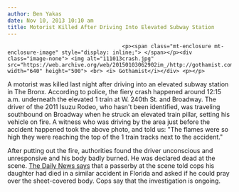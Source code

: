 ```yaml
---
author: Ben Yakas
date: Nov 10, 2013 10:10 am
title: Motorist Killed After Driving Into Elevated Subway Station
---
```


	
										<p><span class="mt-enclosure mt-enclosure-image" style="display: inline;"> </span></p><div class="image-none"> <img alt="111013crash.jpg" src="https://web.archive.org/web/20150103062902im_/http://gothamist.com/attachments/byakas/111013crash.jpg" width="640" height="500"> <br> <i> Gothamist</i></div> <p></p>

<p>A motorist was killed last night after driving into an elevated subway station in The Bronx. According to police, the fiery crash happened around 12:15 a.m. underneath the elevated 1 train at W. 240th St. and Broadway. The driver of the 2011 Isuzu Rodeo, who hasn&apos;t been identified, was traveling southbound on Broadway when he struck an elevated train pillar, setting his vehicle on fire. A witness who was driving by the area just before the accident happened took the above photo, and told us: &quot;The flames were so high they were reaching the top of the 1 train tracks next to the accident.&quot;</p>

<p>After putting out the fire, authorities found the driver unconscious and unresponsive and his body badly burned. He was declared dead at the scene. <a href="https://web.archive.org/web/20150103062902/http://www.nydailynews.com/new-york/bronx/bronx-motorist-killed-vehicle-crashes-catches-fire-article-1.1512186">The Daily News says</a> that a passerby at the scene told cops his daughter had died in a similar accident in Florida and asked if he could pray over the sheet-covered body. Cops say that the investigation is ongoing.</p>					
										
									
				